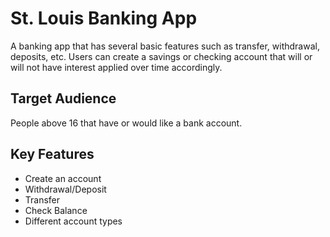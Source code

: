 # St. Louis Banking App

A banking app that has several basic features such as transfer, withdrawal, deposits, etc. Users can create a savings or checking account that will or will not have interest applied over time accordingly.
	
## Target Audience

People above 16 that have or would like a bank account.

## Key Features

* Create an account
* Withdrawal/Deposit
* Transfer
* Check Balance
* Different account types



